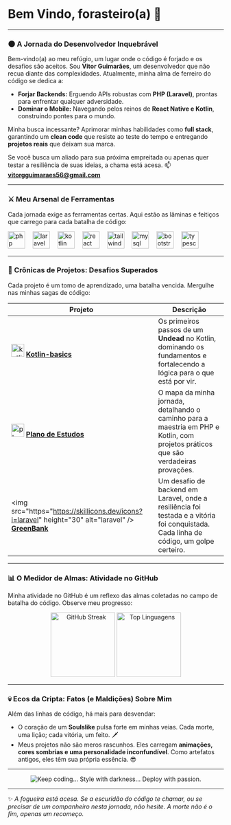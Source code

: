 <h1 align="left">Bem Vindo, forasteiro(a) 👋</h1>

---

### 🌑 A Jornada do Desenvolvedor Inquebrável

Bem-vindo(a) ao meu refúgio, um lugar onde o código é forjado e os desafios são aceitos. Sou **Vitor Guimarães**, um desenvolvedor que não recua diante das complexidades. Atualmente, minha alma de ferreiro do código se dedica a:

* **Forjar Backends:** Erguendo APIs robustas com **PHP (Laravel)**, prontas para enfrentar qualquer adversidade.
* **Dominar o Mobile:** Navegando pelos reinos de **React Native e Kotlin**, construindo pontes para o mundo.

Minha busca incessante? Aprimorar minhas habilidades como **full stack**, garantindo um **clean code** que resiste ao teste do tempo e entregando **projetos reais** que deixam sua marca.

Se você busca um aliado para sua próxima empreitada ou apenas quer testar a resiliência de suas ideias, a chama está acesa.
📫 **vitorgguimaraes56@gmail.com**

---

### ⚔️ Meu Arsenal de Ferramentas

Cada jornada exige as ferramentas certas. Aqui estão as lâminas e feitiços que carrego para cada batalha de código:

<div align="left">
  <img src="https://skillicons.dev/icons?i=php" height="40" alt="php" />
  <img width="10" />
  <img src="https://skillicons.dev/icons?i=laravel" height="40" alt="laravel" />
  <img width="10" />
  <img src="https://skillicons.dev/icons?i=kotlin" height="40" alt="kotlin" />
  <img width="10" />
  <img src="https="https://skillicons.dev/icons?i=react" height="40" alt="react native" />
  <img width="10" />
  <img src="https://skillicons.dev/icons?i=tailwind" height="40" alt="tailwind" />
  <img width="10" />
  <img src="https://skillicons.dev/icons?i=mysql" height="40" alt="mysql" />
  <img width="10" />
  <img src="https://skillicons.dev/icons?i=bootstrap" height="40" alt="bootstrap" />
  <img width="10" />
  <img src="https://skillicons.dev/icons?i=ts" height="40" alt="typescript" />
</div>

---

### 📜 Crônicas de Projetos: Desafios Superados

Cada projeto é um tomo de aprendizado, uma batalha vencida. Mergulhe nas minhas sagas de código:

| Projeto | Descrição |
|---|---|
| <img src="https://skillicons.dev/icons?i=kotlin" height="30" alt="kotlin" /> [**Kotlin-basics**](https://github.com/VitorVts/kotlin-basics) | Os primeiros passos de um **Undead** no Kotlin, dominando os fundamentos e fortalecendo a lógica para o que está por vir. |
| <img src="https://skillicons.dev/icons?i=php" height="30" alt="php" /> [**Plano de Estudos**](https://github.com/VitorVts/Plano-Estudos-PHP-Kotlin) | O mapa da minha jornada, detalhando o caminho para a maestria em PHP e Kotlin, com projetos práticos que são verdadeiras provações. |
| <img src="https="https://skillicons.dev/icons?i=laravel" height="30" alt="laravel" /> [**GreenBank**](https://github.com/VitorVts/GreenBank) | Um desafio de backend em Laravel, onde a resiliência foi testada e a vitória foi conquistada. Cada linha de código, um golpe certeiro. |

---

### 📊 O Medidor de Almas: Atividade no GitHub

Minha atividade no GitHub é um reflexo das almas coletadas no campo de batalha do código. Observe meu progresso:

<div align="center">
  <img src="https://streak-stats.demolab.com?user=VitorVts&locale=pt-br&mode=daily&theme=tokyonight&hide_border=true&border_radius=5" height="150" alt="GitHub Streak" />
  <img src="https://github-readme-stats.vercel.app/api/top-langs?username=VitorVts&locale=pt-br&hide_title=true&layout=compact&card_width=320&langs_count=10&theme=tokyonight&hide_border=true" height="150" alt="Top Linguagens" />
</div>

---

### 💀 Ecos da Cripta: Fatos (e Maldições) Sobre Mim

Além das linhas de código, há mais para desvendar:

- O coração de um **Soulslike** pulsa forte em minhas veias. Cada morte, uma lição; cada vitória, um feito. 🗡️
- Meus projetos não são meros rascunhos. Eles carregam **animações, cores sombrias e uma personalidade inconfundível**. Como artefatos antigos, eles têm sua própria essência. 😎

---

<p align="center">
  <img src="https://readme-typing-svg.herokuapp.com?font=Fira+Code&pause=2000&color=FF3D57&center=true&vCenter=true&width=435&lines=Keep+coding...;Style+with+darkness...;Deploy+with+passion." alt="Keep coding... Style with darkness... Deploy with passion." />
</p>

---

✨ *A fogueira está acesa. Se a escuridão do código te chamar, ou se precisar de um companheiro nesta jornada, não hesite. A morte não é o fim, apenas um recomeço.*
